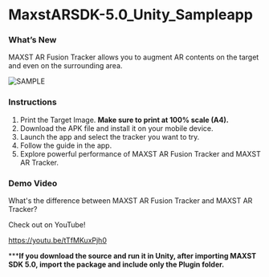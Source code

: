 ﻿# MaxstARSDK-5.0_Unity_Sampleapp

### What’s New
MAXST AR Fusion Tracker allows you to augment AR contents on the target and even on the surrounding area.

![SAMPLE](/Sample.png)

### Instructions
1. Print the Target Image. **Make sure to print at 100% scale (A4).**
2. Download the APK file and install it on your mobile device.
3. Launch the app and select the tracker you want to try.
4. Follow the guide in the app.
5. Explore powerful performance of MAXST AR Fusion Tracker and MAXST AR Tracker. 

### Demo Video
What's the difference between MAXST AR Fusion Tracker and MAXST AR Tracker?

Check out on YouTube!

https://youtu.be/tTfMKuxPjh0

*****If you download the source and run it in Unity, after importing MAXST SDK 5.0, import the package and include only the Plugin folder.**

